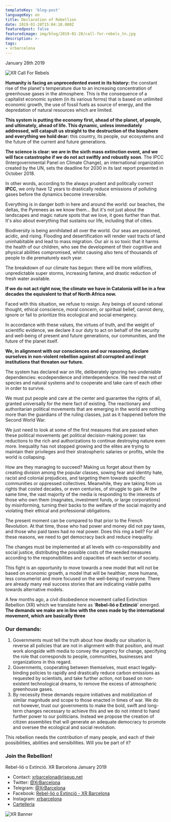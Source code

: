```yaml
---
templateKey: 'blog-post'
languageKey: en
title: Declaration of Rebellion
date: 2019-01-28T15:04:10.000Z
featuredpost: false
featuredimage: img/blog/2019-01-28/call-for-rebels_tn.jpg
description: >-
tags:
- xrbarcelona
---
```


January 28th 2019

![XR Call For Rebels](/img/blog/2019-01-28/call-for-rebels.png)

**Humanity is facing an unprecedented event in its history:** the constant rise of the planet's temperature due to an increasing concentration of greenhouse gases in the atmosphere. This is the consequence of a capitalist economic system (in its various forms) that is based on unlimited economic growth, the use of fossil fuels as source of energy, and the depredation of natural resources which are limited.

**This system is putting the economy first, ahead of the planet, of people, and ultimately, ahead of life. This dynamic, unless immediately addressed, will catapult us straight to the destruction of the biosphere and everything we hold dear:** this country, its people, our ecosystems and the future of the current and future generations.

**The science is clear: we are in the sixth mass extinction event, and we will face catastrophe if we do not act swiftly and robustly soon**. The IPCC (Intergovernmental Panel on Climate Change), an international organization created by the UN, sets the deadline for 2030 in its last report presented in October 2018.

In other words, according to the always prudent and politically correct **IPCC**, we only have 12 years to drastically reduce emissions of polluting gases before the dynamics become irreversible.

Everything is in danger both in here and around the world: our beaches, the deltas, the Pyrenees as we know them... But it's not just about the landscapes and magic nature spots that we love, it goes further than that. It's also about everything that sustains our life, including that of cities.

Biodiversity is being annihilated all over the world. Our seas are poisoned, acidic, and rising. Flooding and desertification will render vast tracts of land uninhabitable and lead to mass migration. Our air is so toxic that it harms the health of our children, who see the development of their cognitive and physical abilities compromised, whilst causing also tens of thousands of people to die prematurely each year.

The breakdown of our climate has begun: there will be more wildfires, unpredictable super storms, increasing famine, and drastic reduction of fresh water available.

**If we do not act right now, the climate we have in Catalonia will be in a few decades the equivalent to that of North Africa now.**

Faced with this situation, we refuse to resign. Any beings of sound rational thought, ethical conscience, moral concern, or spiritual belief, cannot deny, ignore or fail to prioritize this ecological and social emergency.

In accordance with these values, the virtues of truth, and the weight of scientific evidence, we declare it our duty to act on behalf of the security and well-being of present and future generations, our communities, and the future of the planet itself.

**We, in alignment with our consciences and our reasoning, declare ourselves in non-violent rebellion against all corrupted and inept institutions that threaten our future.**

The system has declared war on life, deliberately ignoring two undeniable dependencies: ecodependence and interdependence. We need the rest of species and natural systems and to cooperate and take care of each other in order to survive.

We must put people and care at the center and guarantee the rights of all, granted universally for the mere fact of existing. The reactionary and authoritarian political movements that are emerging in the world are nothing more than the guardians of the ruling classes, just as it happened before the Second World War.

We just need to look at some of the first measures that are passed when these political movements get political decision-making power: tax reductions to the rich and authorizations to continue destroying nature even more. Inequality has not stopped growing and the elites are trying to maintain their privileges and their stratospheric salaries or profits, while the world is collapsing.

How are they managing to succeed? Making us forget about them by creating division among the popular classes, sowing fear and identity hate, racist and colonial prejudices, and targeting them towards specific communities or oppressed collectives. Meanwhile, they are taking from us rights that costed decades, or even centuries, of struggle to gain. At the same time, the vast majority of the media is responding to the interests of those who own them (magnates, investment funds, or large corporations) by misinforming, turning their backs to the welfare of the social majority and violating their ethical and professional obligations.

The present moment can be compared to that prior to the French Revolution. At that time, those who had power and money did not pay taxes, and those who paid taxes had no real power. Does this ring a bell? For all these reasons, we need to get democracy back and reduce inequality.

The changes must be implemented at all levels with co-responsibility and social justice, distributing the possible costs of the needed measures according to the responsibilities and capacities of each sector of society.

This fight is an opportunity to move towards a new model that will not be based on economic growth, a model that will be healthier, more humane, less consumerist and more focused on the well-being of everyone. There are already many real success stories that are indicating viable paths towards alternative models.

A few months ago, a civil disobedience movement called Extinction Rebellion (XR) which we translate here as '**Rebel-lió o Extinció**' emerged. **The demands we make are in line with the ones made by the international movement, which are basically three**

### Our demands:

1.  Governments must tell the truth about how deadly our situation is, reverse all policies that are not in alignment with that position, and must work alongside with media to convey the urgency for change, specifying the role that corresponds to people, communities, businesses and organizations in this regard.
2.  Governments, cooperating between themselves, must enact legally-binding policies to rapidly and drastically reduce carbon emissions as requested by scientists, and take further action, not based on non-existent technological dreams, to remove the excess of atmospheric greenhouse gases.
3.  By necessity these demands require initiatives and mobilization of similar magnitude and scope to those enacted in times of war. We do not however, trust our governments to make the bold, swift and long-term changes necessary to achieve this and we do not intend to hand further power to our politicians. Instead we propose the creation of citizen assemblies that will generate an adequate democracy to promote and oversee the ecological and social revolution.

This rebellion needs the contribution of many people, and each of their possibilities, abilities and sensibilities. Will you be part of it?

### Join the Rebellion!

Rebel-lió o Extinció. XR Barcelona January 2019

-   Contact: <xrbarcelona@riseup.net>
-   Twitter: [@XrBarcelona](https://twitter.com/XrBarcelona)
-   Telegram: [@XrBarcelona](https://t.me/XRBarcelona)
-   Facebook: [Rebel-lió o Extinció - XR Barcelona](https://m.facebook.com/Rebelli%C3%B3-o-Extinci%C3%B3-XR-Barcelona-294755854501544/)
-   Instagram: [xrbarcelona](https://www.instagram.com/xrbarcelona/)
-   [Cartelleria](https://telegra.ph/Cartelleria-03-06)


![XR Banner](/img/blog/common/xr-banner.jpg)
